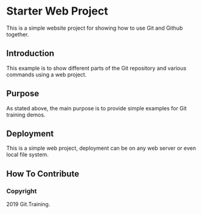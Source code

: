 # Starter Web Project

This is a simple website project for showing how to use Git and Github together.


## Introduction

This example is to show different parts of the Git repository and various commands using a web project.

## Purpose

As stated above, the main purpose is to provide simple examples for Git training demos.

## Deployment

This is a simple web project, deployment can be on any web server or even local file system.

## How To Contribute

### Copyright

2019 Git.Training.